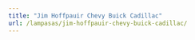 ```yaml
---
title: "Jim Hoffpauir Chevy Buick Cadillac"
url: /lampasas/jim-hoffpauir-chevy-buick-cadillac/
---
```

